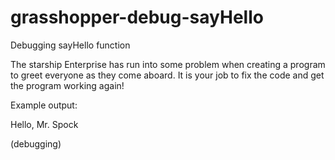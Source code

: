 # grasshopper-debug-sayHello

Debugging sayHello function

The starship Enterprise has run into some problem when creating a program to greet everyone as they come aboard. It is your job to fix the code and get the program working again!

Example output:

Hello, Mr. Spock

(debugging)
